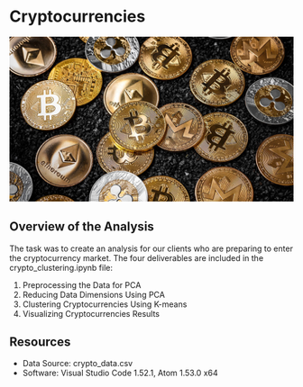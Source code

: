 # Cryptocurrencies

![Banner:](Resources/cryptocurrency.jpeg)

## Overview of the Analysis

The task was to create an analysis for our clients who are preparing to enter the cryptocurrency market. The four deliverables are included in the crypto_clustering.ipynb file:

1. Preprocessing the Data for PCA
2. Reducing Data Dimensions Using PCA
3. Clustering Cryptocurrencies Using K-means
4. Visualizing Cryptocurrencies Results

## Resources

- Data Source: crypto_data.csv
- Software: Visual Studio Code 1.52.1, Atom 1.53.0 x64

